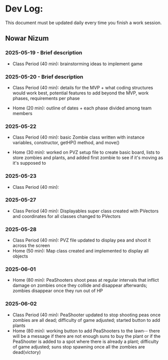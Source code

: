 # Dev Log:

This document must be updated daily every time you finish a work session.

## Nowar Nizum

### 2025-05-19 - Brief description
- Class Period (40 min): brainstorming ideas to implement game

### 2025-05-20 - Brief description
- Class Period (40 min): details for the MVP + what coding structures would work best, potential features to add beyond the MVP, work phases, requirements per phase  

- Home (20 min): outline of dates + each phase divided among team members

### 2025-05-22
- Class Period (40 min): basic Zombie class written with instance variables, constructor, getHP() method, and move()

- Home (30 min): worked on PVZ setup file to create basic board, lists to store zombies and plants, and added first zombie to see if it's moving as it's supposed to

### 2025-05-23
- Class Period (40 min):

### 2025-05-27
- Class Period (40 min): Displayables super class created with PVectors and coordinates for all classes changed to PVectors

### 2025-05-28
- Class Period (40 min): PVZ file updated to display pea and shoot it across the screen
- Home (50 min): Map class created and implemented to display all objects

### 2025-06-01
- Home (80 min): PeaShooters shoot peas at regular intervals that inflict damage on zombies once they collide and disappear afterwards; zombies disappear once they run out of HP

### 2025-06-02
- Class Period (40 min): PeaShooter updated to stop shooting peas once zombies are all dead; difficulty of game adjusted; started button to add plants
- Home (80 min): working button to add PeaShooters to the lawn-- there will be a message if there are not enough suns to buy the plant or if the PeaShooter is added to a spot where there is already a plant; difficulty of game adjusted; suns stop spawning once all the zombies are dead(victory)
